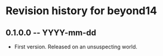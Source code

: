 # Revision history for beyond14

## 0.1.0.0  -- YYYY-mm-dd

* First version. Released on an unsuspecting world.
